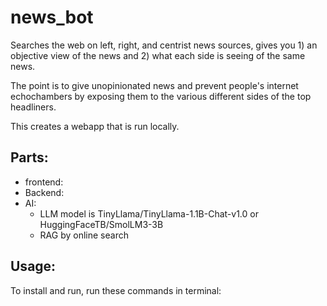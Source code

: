 # news_bot

Searches the web on left, right, and centrist news sources, gives you 1) an objective view of the news and 2) what each side is seeing of the same news.

The point is to give unopinionated news and prevent people's internet echochambers by exposing them to the various different sides of the top headliners.

This creates a webapp that is run locally.

## Parts:

- frontend:
- Backend:
- AI:
  - LLM model is TinyLlama/TinyLlama-1.1B-Chat-v1.0 or HuggingFaceTB/SmolLM3-3B
  - RAG by online search

## Usage:

To install and run, run these commands in terminal:
